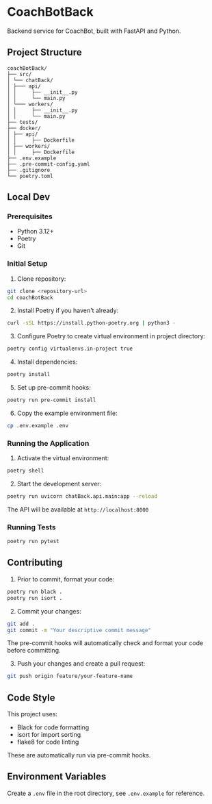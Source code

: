 # CoachBotBack

Backend service for CoachBot, built with FastAPI and Python.

## Project Structure

```
coachBotBack/
├── src/
│ └── chatBack/
│ ├─── api/
│ │     ├── __init__.py
│ │     └── main.py
│ └─── workers/
│ │     ├── __init__.py
│ │     └── main.py
├── tests/
├── docker/
│ ├── api/
│ │     ├── Dockerfile
│ ├── workers/
│ │     ├── Dockerfile
├── .env.example
├── .pre-commit-config.yaml
├── .gitignore
└── poetry.toml
```

## Local Dev

### Prerequisites

- Python 3.12+
- Poetry
- Git

### Initial Setup

1. Clone repository:

```bash
git clone <repository-url>
cd coachBotBack
```

2. Install Poetry if you haven't already:

```bash
curl -sSL https://install.python-poetry.org | python3 -
```

3. Configure Poetry to create virtual environment in project directory:

```bash
poetry config virtualenvs.in-project true
```

4. Install dependencies:

```bash
poetry install
```

5. Set up pre-commit hooks:

```bash
poetry run pre-commit install
```

6. Copy the example environment file:

```bash
cp .env.example .env
```

### Running the Application

1. Activate the virtual environment:

```bash
poetry shell
```

2. Start the development server:

```bash
poetry run uvicorn chatBack.api.main:app --reload
```

The API will be available at `http://localhost:8000`

### Running Tests

```bash
poetry run pytest
```

## Contributing

1. Prior to commit, format your code:

```bash
poetry run black .
poetry run isort .
```

2. Commit your changes:

```bash
git add .
git commit -m "Your descriptive commit message"
```

The pre-commit hooks will automatically check and format your code before committing.

3. Push your changes and create a pull request:

```bash
git push origin feature/your-feature-name
```

## Code Style

This project uses:
- Black for code formatting
- isort for import sorting
- flake8 for code linting

These are automatically run via pre-commit hooks.

## Environment Variables

Create a `.env` file in the root directory, see `.env.example` for reference.
